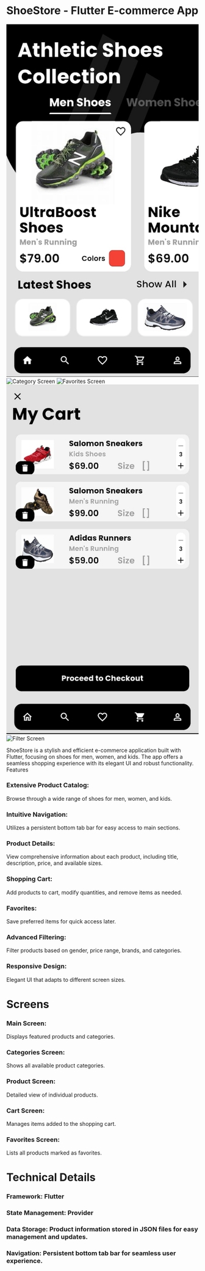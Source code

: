 # ShoeStore - Flutter E-commerce App

![Main Screen](https://github.com/5-abdulsami/flutter_provider_ecommerce_app/blob/main/assets/screenshots/main_screen.jpg?raw=true)
![Category Screen](https://github.com/5-abdulsami/flutter_provider_ecommerce_app/assets/screenshots/kids_category.jpg)
![Favorites Screen](https://github.com/5-abdulsami/flutter_provider_ecommerce_app/assets/screenshots/favorites_screen.jpg)
![Cart Screen](https://github.com/5-abdulsami/flutter_provider_ecommerce_app/blob/main/cart_screen.jpg?raw=true)
![Filter Screen](https://github.com/5-abdulsami/flutter_provider_ecommerce_app/assets/screenshots/filter_screen.jpg)


ShoeStore is a stylish and efficient e-commerce application built with Flutter, focusing on shoes for men, women, and kids. The app offers a seamless shopping experience with its elegant UI and robust functionality.
Features

### Extensive Product Catalog: 
  Browse through a wide range of shoes for men, women, and kids.
### Intuitive Navigation: 
  Utilizes a persistent bottom tab bar for easy access to main sections.
### Product Details: 
  View comprehensive information about each product, including title, description, price, and available sizes.
### Shopping Cart: 
  Add products to cart, modify quantities, and remove items as needed.
### Favorites: 
  Save preferred items for quick access later.
### Advanced Filtering: 
  Filter products based on gender, price range, brands, and categories.
### Responsive Design: 
Elegant UI that adapts to different screen sizes.

# Screens

### Main Screen:
  Displays featured products and categories.
### Categories Screen:
  Shows all available product categories.
### Product Screen:
  Detailed view of individual products.
### Cart Screen:
  Manages items added to the shopping cart.
### Favorites Screen:
  Lists all products marked as favorites.

# Technical Details

### Framework: Flutter
### State Management: Provider
### Data Storage: Product information stored in JSON files for easy management and updates.
### Navigation: Persistent bottom tab bar for seamless user experience.

